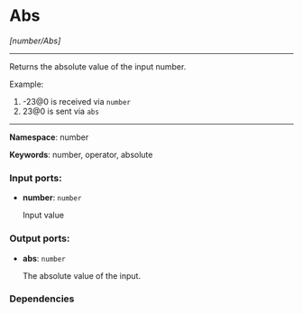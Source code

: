 # Abs

_[number/Abs]_

---

Returns the absolute value of the input number.

Example:

1. -23@0 is received via `number`
2. 23@0 is sent via `abs`

---

__Namespace__: number

__Keywords__: number, operator, absolute

### Input ports:

* __number__: ` number `

    Input value

### Output ports:

* __abs__: ` number `

    The absolute value of the input.

### Dependencies





